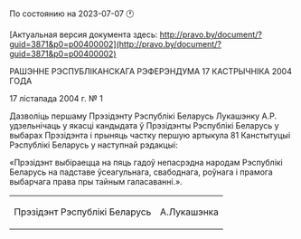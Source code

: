 По состоянию на 2023-07-07 &#x1F550;

[Актуальная версия документа здесь: http://pravo.by/document/?guid=3871&p0=p00400002](http://pravo.by/document/?guid=3871&p0=p00400002)

<p>РАШЭННЕ РЭСПУБЛІКАНСКАГА РЭФЕРЭНДУМА 17 КАСТРЫЧНІКА 2004 ГОДА</p>
<p>17 лістапада 2004 г. № 1</p>
<p></p>
<p>Дазволіць першаму Прэзідэнту Рэспублікі Беларусь Лукашэнку А.Р. удзельнічаць у якасці кандыдата ў Прэзідэнты Рэспублікі Беларусь у выбарах Прэзідэнта і прыняць частку першую артыкула 81 Канстытуцыі Рэспублікі Беларусь у наступнай рэдакцыі:</p>
<p>«Прэзідэнт выбіраецца на пяць гадоў непасрэдна народам Рэспублікі Беларусь на падставе ўсеагульнага, свабоднага, роўнага і прамога выбарчага права пры тайным галасаванні.».</p>
<p></p>
<table><tr>
<td><p>Прэзідэнт Рэспублікі Беларусь</p></td>
<td><p>А.Лукашэнка</p></td>
</tr></table>
<p></p>
